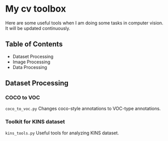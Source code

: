 # My cv toolbox
Here are some useful tools when I am doing some tasks in computer vision. It will be updated continuously.
## Table of Contents

- Dataset Processing
- Image Processing
- Data Processing

## Dataset Processing
### COCO to VOC 
`coco_to_voc.py` Changes coco-style annotations to VOC-type annotations.
### Toolkit for KINS dataset
`kins_tools.py` Useful tools for analyzing KINS dataset.



